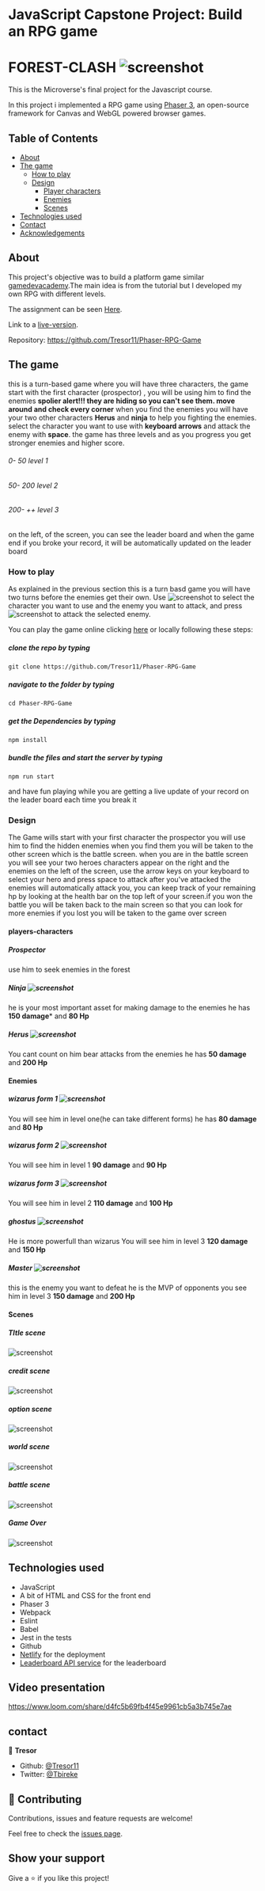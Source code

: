 
# JavaScript Capstone Project: Build an RPG game

# FOREST-CLASH ![screenshot](assets/Axes.png)

This is the Microverse's final project for the Javascript  course.

In this project i implemented a RPG game using [Phaser 3](http://phaser.io/tutorials), an open-source framework for Canvas and WebGL powered browser games.


## Table of Contents

  - [About](#about)
  - [The game](#the-game)
    - [How to play](#how-to-play)
    - [Design](#design)
      - [Player characters](#players-characters)
      - [Enemies](#enemies)
      - [Scenes](#scenes)
  - [Technologies used](#technologies-used)
  - [Contact](#contact)
  - [Acknowledgements](#acknowledgements)


## About

This project's objective was to build a platform game similar [gamedevacademy](https://gamedevacademy.org/how-to-create-a-turn-based-rpg-game-in-phaser-3-part-1/).The main idea is from the tutorial but I developed my own RPG with different levels.

The assignment can be seen [Here](https://www.notion.so/RPG-game-f94a617841e240a293c0b6928beebe89).

Link to a [live-version](https://cranky-lovelace-92c884.netlify.com/).

Repository: https://github.com/Tresor11/Phaser-RPG-Game


## The game

this is a turn-based game where you will have three characters, the game start with the first character (prospector) , you will be using him to find the enemies **spolier alert!!! they are hiding so you can't see them. move around and check every corner** when you find the enemies you will have your two other characters **Herus** and **ninja** to help you fighting the enemies. select the character you want to use with **keyboard arrows** and attack the enemy with **space**. the game has three levels and as you
progress you get stronger enemies and higher score.
###### 0- 50 level 1
###### 50- 200 level 2
###### 200- ++ level 3
on the left, of the screen, you can see the leader board and when the game end if you broke your record, it will be automatically updated on the leader board

### How to play
As explained in the previous section this is a turn basd game you will have two turns before the enemies get their own.
Use ![screenshot](assets/arrow.jpg) to select the character you want to use and the enemy you want to attack, and press ![screenshot](assets/space-key.png) to attack the selected enemy.


You can play the game online clicking [here](https://cranky-lovelace-92c884.netlify.com/) or locally following these steps:

##### clone the repo by typing 
~~~
git clone https://github.com/Tresor11/Phaser-RPG-Game
~~~

##### navigate to the folder by typing
~~~
cd Phaser-RPG-Game
~~~
##### get the Dependencies by typing

~~~
npm install
~~~

##### bundle the files and start the server by typing

~~~
npm run start
~~~

and have fun playing while you are getting a live update of your record on the leader board each time you break it


### Design

The Game wills start with your first character the prospector you will use him to find the hidden enemies when you find them you will be taken to the other screen which is the battle screen.
when you  are in the battle screen you will see your two heroes characters appear on the right and the enemies on the left of the screen, use the arrow keys on your keyboard to select your hero and press space to attack after you've attacked the enemies will automatically attack you, you can keep track of your remaining hp by looking at the health bar on the top left of your screen.if you won the battle you will be taken back to the main screen so that you can look for more enemies if you lost you will be taken to the game over screen 


#### players-characters

##### Prospector
use him to seek enemies in the forest

##### Ninja ![screenshot](assets/ninja.png)
he is your most important asset for making damage to the enemies he has **150 damage*** and **80 Hp**

##### Herus ![screenshot](assets/super.png)
You cant count on him bear attacks from the enemies he has **50 damage** and **200 Hp**



#### Enemies

##### wizarus form 1 ![screenshot](assets/wizard1.png)

You will see him in level one(he can take different forms)  he has  **80 damage** and **80 Hp**

##### wizarus form 2 ![screenshot](assets/wizard2.png)
You will see him in level 1  **90 damage** and **90 Hp**

##### wizarus form 3 ![screenshot](assets/wizard3.png)

You will see him in level 2  **110 damage** and **100 Hp**

##### ghostus ![screenshot](assets/ghost.png)

He is more powerfull than wizarus You will see him in level 3  **120 damage** and **150 Hp**

##### Master ![screenshot](assets/mater.png)

this is the enemy you want to defeat he is the MVP of opponents you see him in level 3  **150 damage** and **200 Hp**

#### Scenes

##### TItle scene
![screenshot](assets/main.png)

##### credit scene
![screenshot](assets/credit.png)

##### option scene
![screenshot](assets/option.png)

##### world scene
![screenshot](assets/world.png)

##### battle scene
![screenshot](assets/battle.png)

##### Game Over
![screenshot](assets/over.png)

## Technologies used

* JavaScript
* A bit of HTML and CSS for the front end
* Phaser 3
* Webpack
* Eslint
* Babel
* Jest in the tests
* Github
* [Netlify](https://app.netlify.com/) for the deployment
* [Leaderboard API service](https://www.notion.so/Leaderboard-API-service-24c0c3c116974ac49488d4eb0267ade3) for the leaderboard


## Video presentation


https://www.loom.com/share/d4fc5b69fb4f45e9961cb5a3b745e7ae

## contact

👤 **Tresor**

- Github: [@Tresor11](https://github.com/Tresor11)
- Twitter: [@Tbireke](https://twitter.com/Tbireke)

## 🤝 Contributing

Contributions, issues and feature requests are welcome!

Feel free to check the [issues page](https://github.com/Tresor11/Phaser-RPG-Game/issues).

## Show your support

Give a ⭐️ if you like this project!
